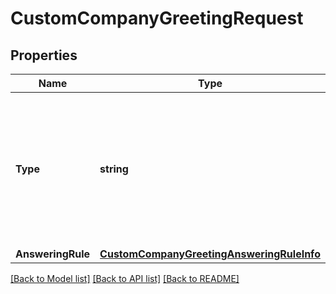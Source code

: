 # CustomCompanyGreetingRequest

## Properties
Name | Type | Description | Notes
------------ | ------------- | ------------- | -------------
**Type** | **string** | Type of a greeting, specifying the case when the greeting is played. See Greeting Types &#x3D; [&#39;Introductory&#39;, &#39;Announcement&#39;, &#39;ConnectingMessage&#39;, &#39;ConnectingAudio&#39;, &#39;Voicemail&#39;, &#39;Unavailable&#39;, &#39;HoldMusic&#39;] | [optional] 
**AnsweringRule** | [**CustomCompanyGreetingAnsweringRuleInfo**](CustomCompanyGreetingAnsweringRuleInfo.md) |  | [optional] 

[[Back to Model list]](../README.md#documentation-for-models) [[Back to API list]](../README.md#documentation-for-api-endpoints) [[Back to README]](../README.md)


